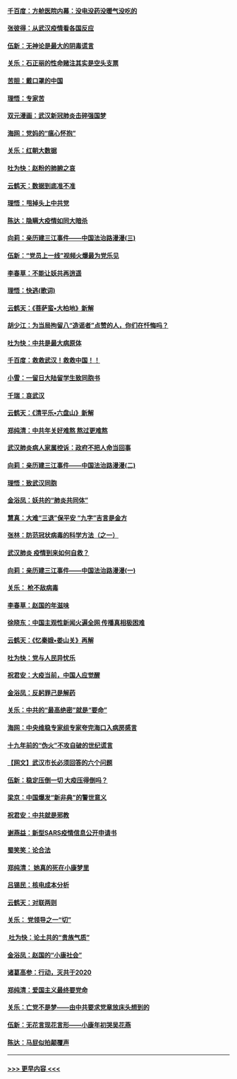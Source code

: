 #### [千百度：方舱医院内幕：没电没药没暖气没吃的](../pages/nsc993/n11850211.md?t=02071833) 
#### [张彼得：从武汉疫情看各国反应](../pages/nsc993/n11850102.md?t=02071833) 
#### [伍新：无神论是最大的阴毒谎言](../pages/nsc993/n11846129.md?t=02071833) 
#### [关乐：石正丽的性命赌注其实是空头支票](../pages/nsc993/n11846109.md?t=02071833) 
#### [苦胆：戴口罩的中国](../pages/nsc993/n11845576.md?t=02071833) 
#### [理悟：专家苦](../pages/nsc993/n11845564.md?t=02071833) 
#### [双元漫画：武汉新冠肺炎击碎强国梦](../pages/nsc993/n11843320.md?t=02071833) 
#### [海网：党妈的“瘟心怀抱”](../pages/nsc993/n11840740.md?t=02071833) 
#### [关乐：红朝大数据](../pages/nsc993/n11840675.md?t=02071833) 
#### [吐为快：赵粉的肺腑之哀](../pages/nsc993/n11840618.md?t=02071833) 
#### [云鹤天：数据到底准不准](../pages/nsc993/n11840325.md?t=02071833) 
#### [理悟：甩掉头上中共党](../pages/nsc993/n11838826.md?t=02071833) 
#### [陈达：隐瞒大疫情如同大暗杀](../pages/nsc993/n11838771.md?t=02071833) 
#### [向莉：亲历建三江事件——中国法治路漫漫(三)](../pages/nsc993/n11831825.md?t=02071833) 
#### [伍新：“党员上一线”视频火爆最为党乐见](../pages/nsc993/n11838200.md?t=02071833) 
#### [李春草：不能让妖共再逍遥](../pages/nsc993/n11838102.md?t=02071833) 
#### [理悟：快逃(歌词)](../pages/nsc993/n11838083.md?t=02071833) 
#### [云鹤天：《菩萨蛮▪大柏地》新解](../pages/nsc993/n11838059.md?t=02071833) 
#### [胡少江：为当局拘留八“造谣者”点赞的人，你们在忏悔吗？](../pages/nsc993/n11836801.md?t=02071833) 
#### [吐为快：中共是最大病原体](../pages/nsc993/n11836748.md?t=02071833) 
#### [千百度：救救武汉！救救中国！！](../pages/nsc993/n11836145.md?t=02071833) 
#### [小雪：一留日大陆留学生致同胞书](../pages/nsc993/n11834624.md?t=02071833) 
#### [千瑞：哀武汉](../pages/nsc993/n11833647.md?t=02071833) 
#### [云鹤天：《清平乐▪六盘山》新解](../pages/nsc993/n11833611.md?t=02071833) 
#### [郑纯清：中共年关好难熬 熬过更难熬](../pages/nsc993/n11833489.md?t=02071833) 
#### [武汉肺炎病人家属控诉：政府不把人命当回事](../pages/nsc993/n11833205.md?t=02071833) 
#### [向莉：亲历建三江事件——中国法治路漫漫(二)](../pages/nsc993/n11829102.md?t=02071833) 
#### [理悟：致武汉同胞](../pages/nsc993/n11831522.md?t=02071833) 
#### [金浴凤：妖共的“肺炎共同体”](../pages/nsc993/n11829448.md?t=02071833) 
#### [慧真：大难“三退”保平安 “九字”吉言是金方](../pages/nsc993/n11829501.md?t=02071833) 
#### [张林：防范冠状病毒的科学方法（之一）](../pages/nsc993/n11828618.md?t=02071833) 
#### [武汉肺炎 疫情到来如何自救？](../pages/nsc993/n11827632.md?t=02071833) 
#### [向莉：亲历建三江事件——中国法治路漫漫(一)](../pages/nsc993/n11827190.md?t=02071833) 
#### [关乐： 枪不敌病毒](../pages/nsc993/n11826746.md?t=02071833) 
#### [李春草：赵国的年滋味](../pages/nsc993/n11826321.md?t=02071833) 
#### [徐晓东：中国主观性新闻火遍全网 传播真相极困难](../pages/nsc993/n11826508.md?t=02071833) 
#### [云鹤天：《忆秦娥▪娄山关》再解](../pages/nsc993/n11824682.md?t=02071833) 
#### [吐为快：党与人民异忧乐](../pages/nsc993/n11824660.md?t=02071833) 
#### [祝君安：大疫当前，中国人应觉醒](../pages/nsc993/n11821946.md?t=02071833) 
#### [金浴凤：反躬罪己是解药](../pages/nsc993/n11820280.md?t=02071833) 
#### [关乐：中共的“最高绝密”就是“要命”](../pages/nsc993/n11816946.md?t=02071833) 
#### [海网：中央维稳专家组专家夸完海口入病房感言](../pages/nsc993/n11815138.md?t=02071833) 
#### [十九年前的“伪火”不攻自破的世纪谎言](../pages/nsc993/n11813238.md?t=02071833) 
#### [【网文】武汉市长必须回答的六个问题](../pages/nsc993/n11813848.md?t=02071833) 
#### [伍新：稳定压倒一切 大疫压得倒吗？](../pages/nsc993/n11812634.md?t=02071833) 
#### [梁京：中国爆发“新非典”的警世意义](../pages/nsc993/n11812554.md?t=02071833) 
#### [祝君安：中共就是邪教](../pages/nsc993/n11812431.md?t=02071833) 
#### [谢燕益：新型SARS疫情信息公开申请书](../pages/nsc993/n11808840.md?t=02071833) 
#### [蜀笑笑：论合法](../pages/nsc993/n11808064.md?t=02071833) 
#### [郑纯清： 她真的死在小康梦里](../pages/nsc993/n11806623.md?t=02071833) 
#### [吕锡民：核电成本分析](../pages/nsc993/n11806284.md?t=02071833) 
#### [云鹤天：对联两则](../pages/nsc993/n11805957.md?t=02071833) 
#### [关乐： 党领导之一“切”](../pages/nsc993/n11804505.md?t=02071833) 
#### [ 吐为快：论土共的“贵族气质”](../pages/nsc993/n11804490.md?t=02071833) 
#### [金浴凤：赵国的“小康社会”](../pages/nsc993/n11804452.md?t=02071833) 
#### [诸葛高参：行动，灭共于2020](../pages/nsc993/n11804120.md?t=02071833) 
#### [郑纯清：爱国主义最终要党命](../pages/nsc993/n11802197.md?t=02071833) 
#### [关乐：亡党不是梦——由中共要求党章放床头想到的](../pages/nsc993/n11802156.md?t=02071833) 
#### [伍新：无花言现花言形——小康年初哭吴花燕](../pages/nsc993/n11800044.md?t=02071833) 
#### [陈达：马屁似拍颠覆声](../pages/nsc993/n11800010.md?t=02071833) 

----
#### [ >>> 更早内容 <<< ](../indexes/nsc993-earlier.md)
